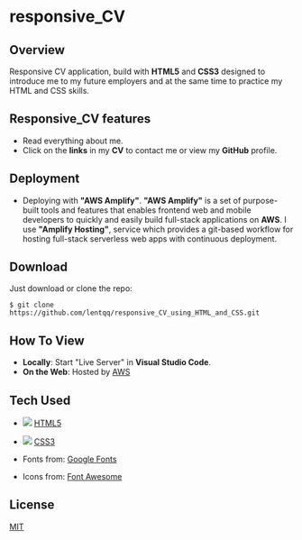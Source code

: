 # responsive_CV

## Overview

Responsive CV application, build with __HTML5__ and __CSS3__ designed to introduce me to my future employers and at the same time to practice my HTML and CSS skills.

## Responsive_CV features

*  Read everything about me.
* Click on the __links__  in my __CV__ to contact me or view my __GitHub__ profile.

## Deployment

* Deploying with __"AWS Amplify"__. __"AWS Amplify"__ is a set of purpose-built tools and features that enables frontend web and mobile developers to quickly and easily build full-stack applications on __AWS__. I use __"Amplify Hosting"__, service which provides a git-based workflow for hosting full-stack serverless web apps with continuous deployment.

## Download

Just download or clone the repo:  
```
$ git clone https://github.com/lentqq/responsive_CV_using_HTML_and_CSS.git
```
## How To View

* __Locally__: Start "Live Server" in __Visual Studio Code__.
* __On the Web__: Hosted by [AWS](//main.dihlhc5ezs6sy.amplifyapp.com/)

## Tech Used

 * ![](./public/icons/htmlIcon.png)  [HTML5](https://developer.mozilla.org/en-US/docs/Web/Guide/HTML/HTML5)

  * ![](./public/icons/cssIcon.png)  [CSS3](https://developer.mozilla.org/en-US/docs/Web/CSS)

  * Fonts from: [Google Fonts](https://fonts.google.com/)

  * Icons from: [Font Awesome](https://fontawesome.com/start)
  
## License

[MIT](https://opensource.org/licenses/mit-license.php)
